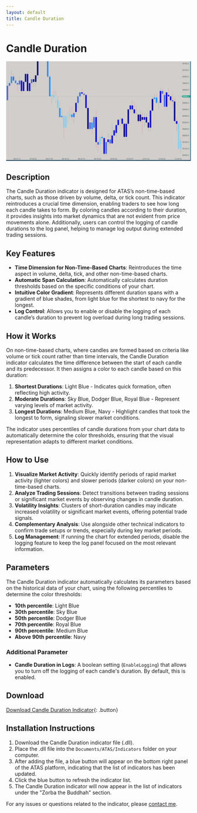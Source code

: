 ```yaml
---
layout: default
title: Candle Duration
---
```


# Candle Duration

![Candle Duration](../assets/image/candle-duration-large.png)

## Description

The Candle Duration indicator is designed for ATAS’s non-time-based charts, such as those driven by volume, delta, or tick count. This indicator reintroduces a crucial time dimension, enabling traders to see how long each candle takes to form. By coloring candles according to their duration, it provides insights into market dynamics that are not evident from price movements alone. Additionally, users can control the logging of candle durations to the log panel, helping to manage log output during extended trading sessions.

## Key Features

- **Time Dimension for Non-Time-Based Charts**: Reintroduces the time aspect in volume, delta, tick, and other non-time-based charts.
- **Automatic Span Calculation**: Automatically calculates duration thresholds based on the specific conditions of your chart.
- **Intuitive Color Gradient**: Represents different duration spans with a gradient of blue shades, from light blue for the shortest to navy for the longest.
- **Log Control**: Allows you to enable or disable the logging of each candle’s duration to prevent log overload during long trading sessions.

## How it Works

On non-time-based charts, where candles are formed based on criteria like volume or tick count rather than time intervals, the Candle Duration indicator calculates the time difference between the start of each candle and its predecessor. It then assigns a color to each candle based on this duration:

1. **Shortest Durations**: Light Blue - Indicates quick formation, often reflecting high activity.
2. **Moderate Durations**: Sky Blue, Dodger Blue, Royal Blue - Represent varying levels of market activity.
3. **Longest Durations**: Medium Blue, Navy - Highlight candles that took the longest to form, signaling slower market conditions.

The indicator uses percentiles of candle durations from your chart data to automatically determine the color thresholds, ensuring that the visual representation adapts to different market conditions.

## How to Use

1. **Visualize Market Activity**: Quickly identify periods of rapid market activity (lighter colors) and slower periods (darker colors) on your non-time-based charts.
2. **Analyze Trading Sessions**: Detect transitions between trading sessions or significant market events by observing changes in candle duration.
3. **Volatility Insights**: Clusters of short-duration candles may indicate increased volatility or significant market events, offering potential trade signals.
4. **Complementary Analysis**: Use alongside other technical indicators to confirm trade setups or trends, especially during key market periods.
5. **Log Management**: If running the chart for extended periods, disable the logging feature to keep the log panel focused on the most relevant information.

## Parameters

The Candle Duration indicator automatically calculates its parameters based on the historical data of your chart, using the following percentiles to determine the color thresholds:

- **10th percentile**: Light Blue
- **30th percentile**: Sky Blue
- **50th percentile**: Dodger Blue
- **70th percentile**: Royal Blue
- **90th percentile**: Medium Blue
- **Above 90th percentile**: Navy

### Additional Parameter

- **Candle Duration in Logs**: A boolean setting (`EnableLogging`) that allows you to turn off the logging of each candle's duration. By default, this is enabled.

## Download

[Download Candle Duration Indicator](../downloads/candle-duration.dll){: .button}

## Installation Instructions

1. Download the Candle Duration indicator file (.dll).
2. Place the .dll file into the `Documents/ATAS/Indicators` folder on your computer.
3. After adding the file, a blue button will appear on the bottom right panel of the ATAS platform, indicating that the list of indicators has been updated.
4. Click the blue button to refresh the indicator list.
5. The Candle Duration indicator will now appear in the list of indicators under the "Zorba the Buddhah" section.

For any issues or questions related to the indicator, please [contact me](mailto:zorba.the.buddhah@gmail.com).
